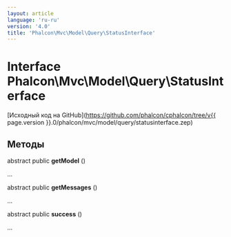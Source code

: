```yaml
---
layout: article
language: 'ru-ru'
version: '4.0'
title: 'Phalcon\Mvc\Model\Query\StatusInterface'
---
```

# Interface **Phalcon\Mvc\Model\Query\StatusInterface**

[Исходный код на GitHub](https://github.com/phalcon/cphalcon/tree/v{{ page.version }}.0/phalcon/mvc/model/query/statusinterface.zep)

## Методы

abstract public **getModel** ()

...

abstract public **getMessages** ()

...

abstract public **success** ()

...